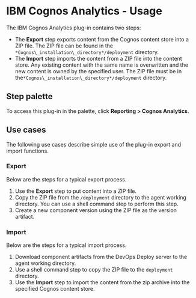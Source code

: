 
# IBM Cognos Analytics - Usage

The IBM Cognos Analytics plug-in contains two steps:

* The **Export** step exports content from the Cognos content store into a ZIP file. The ZIP file can be found in the `*Cognos\_installation\_directory*/deployment` directory.
* The **Import** step imports the content from a ZIP file into the content store. Any existing content with the same name is overwritten and the new content is owned by the specified user. The ZIP file must be in the`*Cognos\_installation\_directory*/deployment` directory.

## **Step palette**

To access this plug-in in the palette, click **Reporting > Cognos Analytics**.

## Use cases

The following use cases describe simple use of the plug-in export and import functions.

### Export

Below are the steps for a typical export process.

1. Use the **Export** step to put content into a ZIP file.
2. Copy the ZIP file from the `/deployment` directory to the agent working directory. You can use a shell command step to perform this step.
3. Create a new component version using the ZIP file as the version artifact.

### Import

Below are the steps for a typical import process.

1. Download component artifacts from the DevOps Deploy server to the agent working directory.
2. Use a shell command step to copy the ZIP file to the `deployment` directory.
3. Use the **Import** step to import the content from the zip archive into the specified Cognos content store.

